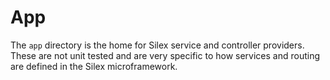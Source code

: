 # App

The `app` directory is the home for Silex service and controller providers. These are not unit tested and are very specific to how services and routing are defined in the Silex microframework.